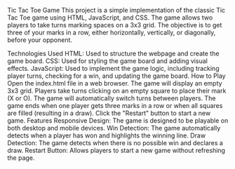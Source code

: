 Tic Tac Toe Game
This project is a simple implementation of the classic Tic Tac Toe game using HTML, JavaScript, and CSS. The game allows two players to take turns marking spaces on a 3x3 grid. The objective is to get three of your marks in a row, either horizontally, vertically, or diagonally, before your opponent.

Technologies Used
HTML: Used to structure the webpage and create the game board.
CSS: Used for styling the game board and adding visual effects.
JavaScript: Used to implement the game logic, including tracking player turns, checking for a win, and updating the game board.
How to Play
Open the index.html file in a web browser.
The game will display an empty 3x3 grid.
Players take turns clicking on an empty square to place their mark (X or O).
The game will automatically switch turns between players.
The game ends when one player gets three marks in a row or when all squares are filled (resulting in a draw).
Click the "Restart" button to start a new game.
Features
Responsive Design: The game is designed to be playable on both desktop and mobile devices.
Win Detection: The game automatically detects when a player has won and highlights the winning line.
Draw Detection: The game detects when there is no possible win and declares a draw.
Restart Button: Allows players to start a new game without refreshing the page.
